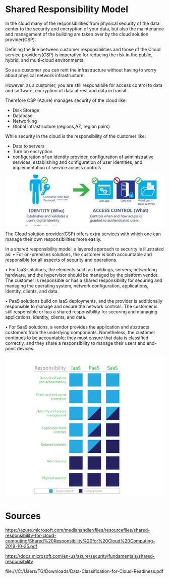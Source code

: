 # Shared Responsibility Model

In the cloud many of the responsibilities from physical security of the data center to the security and encryption of your data, but also the maintenance and management of the building are taken over by the cloud solution provider(CSP).

Defining the line between customer responsibilities and those of the Cloud service providers(CSP) is imperative for reducing the risk in the public, hybrid, and multi-cloud environments.


So as a customer you can rent the infrastructure without having to worry about physical network infrastructure.

However, as a customer, you are still responsibile for access control to data and software, encryption of data at rest and data in transit.

Therefore CSP (Azure) manages security of the cloud like:

- Disk Storage
- Database
- Networking
- Global infrastructure (regions,AZ, region pairs)

While security in the cloud is the responsibility of the customer like:

- Data to servers
- Turn on encryption
- configuration of an identity provider, configuration of administrative services, establishing and configuration of user identities, and
implementation of service access controls

![IAMsharedresp](../../00_includes/IAMsharedRespo.png)


The Cloud solution provider(CSP) offers extra services with which one can manage their own responsibilities more easily.

In a shared responsibility model, a layered approach to security is illustrated as:
• For on-premises solutions, the customer is both accountable and responsible for all aspects of security and operations.

• For IaaS solutions, the elements such as buildings, servers, networking hardware, and the hypervisor should be managed by the platform vendor. The customer is responsible or has a shared responsibility for securing and managing the operating system, network configuration, applications, identity, clients, and data.

• PaaS solutions build on IaaS deployments, and the provider is additionally responsible to manage and secure the network controls. The customer is still responsible or has a shared responsibility for securing and managing applications, identity, clients, and data.

• For SaaS solutions, a vendor provides the application and abstracts customers from the underlying components. Nonetheless, the customer continues to be accountable; they must ensure that data is classified correctly, and they share a responsibility to manage their users and end-point devices. 

![sharedrespmodel](../../00_includes/SharedResponmodel.png)

# Sources

https://azure.microsoft.com/mediahandler/files/resourcefiles/shared-responsibility-for-cloud-computing/Shared%20Responsibility%20for%20Cloud%20Computing-2019-10-25.pdf

https://docs.microsoft.com/en-us/azure/security/fundamentals/shared-responsibility

file:///C:/Users/TG/Downloads/Data-Classification-for-Cloud-Readiness.pdf